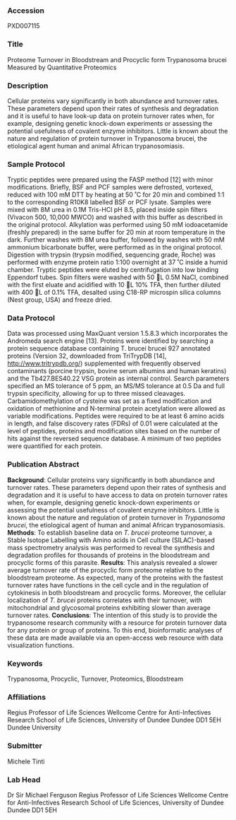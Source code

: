 ### Accession
PXD007115

### Title
Proteome Turnover in Bloodstream and Procyclic form Trypanosoma brucei Measured by Quantitative Proteomics

### Description
Cellular proteins vary significantly in both abundance and turnover rates. These parameters depend upon their rates of synthesis and degradation and it is useful to have look-up data on protein turnover rates when, for example, designing genetic knock-down experiments or assessing the potential usefulness of covalent enzyme inhibitors. Little is known about the nature and regulation of protein turnover in Trypanosoma brucei, the etiological agent human and animal African trypanosomiasis.

### Sample Protocol
Tryptic peptides were prepared using the FASP method [12] with minor modifications. Briefly, BSF and PCF samples were defrosted, vortexed, reduced with 100 mM DTT by heating at 50 ˚C for 20 min and combined 1:1 to the corresponding R10K8 labelled BSF or PCF lysate. Samples were mixed with 8M urea in 0.1M Tris-HCl pH 8.5, placed inside spin filters (Vivacon 500, 10,000 MWCO) and washed with this buffer as described in the original protocol. Alkylation was performed using 50 mM iodoacetamide (freshly prepared) in the same buffer for 20 min at room temperature in the dark. Further washes with 8M urea buffer, followed by washes with 50 mM ammonium bicarbonate buffer, were performed as in the original protocol. Digestion with trypsin (trypsin modified, sequencing grade, Roche) was performed with enzyme protein ratio 1:100 overnight at 37 ˚C inside a humid chamber. Tryptic peptides were eluted by centrifugation into low binding Eppendorf tubes. Spin filters were washed with 50 L 0.5M NaCl, combined with the first eluate and acidified with 10 L 10% TFA, then further diluted with 400 L of 0.1% TFA, desalted using C18-RP microspin silica columns (Nest group, USA) and freeze dried.

### Data Protocol
Data was processed using MaxQuant version 1.5.8.3 which incorporates the Andromeda search engine [13]. Proteins were identified by searching a protein sequence database containing T. brucei brucei 927 annotated proteins (Version 32, downloaded from TriTrypDB [14], http://www.tritrypdb.org/) supplemented with frequently observed contaminants (porcine trypsin, bovine serum albumins and human keratins) and the Tb427.BES40.22 VSG protein as internal control. Search parameters specified an MS tolerance of 5 ppm, an MS/MS tolerance at 0.5 Da and full trypsin specificity, allowing for up to three missed cleavages. Carbamidomethylation of cysteine was set as a fixed modification and oxidation of methionine and N-terminal protein acetylation were allowed as variable modifications. Peptides were required to be at least 6 amino acids in length, and false discovery rates (FDRs) of 0.01 were calculated at the level of peptides, proteins and modification sites based on the number of hits against the reversed sequence database. A minimum of two peptides were quantified for each protein.

### Publication Abstract
<b>Background</b>: Cellular proteins vary significantly in both abundance and turnover rates. These parameters depend upon their rates of synthesis and degradation and it is useful to have access to data on protein turnover rates when, for example, designing genetic knock-down experiments or assessing the potential usefulness of covalent enzyme inhibitors. Little is known about the nature and regulation of protein turnover in <i>Trypanosoma brucei</i>, the etiological agent of human and animal African trypanosomiasis. <b>Methods</b>: To establish baseline data on <i>T.</i> <i>brucei</i> proteome turnover, a Stable Isotope Labelling with Amino acids in Cell culture (SILAC)-based mass spectrometry analysis was performed to reveal the synthesis and degradation profiles for thousands of proteins in the bloodstream and procyclic forms of this parasite. <b>Results</b>: This analysis revealed a slower average turnover rate of the procyclic form proteome relative to the bloodstream proteome. As expected, many of the proteins with the fastest turnover rates have functions in the cell cycle and in the regulation of cytokinesis in both bloodstream and procyclic forms. Moreover, the cellular localization of <i>T. brucei</i> proteins correlates with their turnover, with mitochondrial and glycosomal proteins exhibiting slower than average turnover rates. <b>Conclusions</b>: The intention of this study is to provide the trypanosome research community with a resource for protein turnover data for any protein or group of proteins. To this end, bioinformatic analyses of these data are made available via an open-access web resource with data visualization functions.

### Keywords
Trypanosoma, Procyclic, Turnover, Proteomics, Bloodstream

### Affiliations
Regius Professor of Life Sciences Wellcome Centre for Anti-Infectives Research School of Life Sciences, University of Dundee  Dundee DD1 5EH
Dundee University

### Submitter
Michele Tinti

### Lab Head
Dr Sir Michael Ferguson
Regius Professor of Life Sciences Wellcome Centre for Anti-Infectives Research School of Life Sciences, University of Dundee  Dundee DD1 5EH


